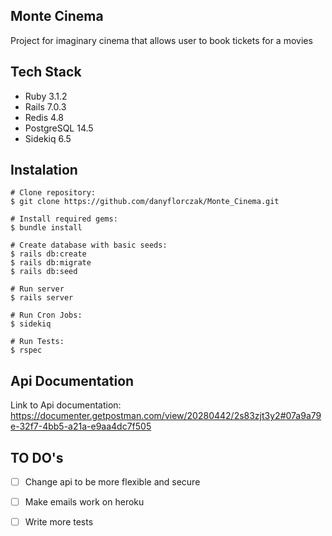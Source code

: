 ## Monte Cinema
Project for imaginary cinema that allows user to book tickets for a movies 


## Tech Stack

- Ruby 3.1.2
- Rails 7.0.3
- Redis 4.8
- PostgreSQL 14.5
- Sidekiq 6.5

## Instalation

```
# Clone repository:
$ git clone https://github.com/danyflorczak/Monte_Cinema.git

# Install required gems:
$ bundle install

# Create database with basic seeds:
$ rails db:create
$ rails db:migrate
$ rails db:seed

# Run server
$ rails server

# Run Cron Jobs:
$ sidekiq 

# Run Tests:
$ rspec
```

## Api Documentation
Link to Api documentation: </br>
https://documenter.getpostman.com/view/20280442/2s83zjt3y2#07a9a79e-32f7-4bb5-a21a-e9aa4dc7f505

## TO DO's

- [ ] Change api to be more flexible and secure
- [ ] Make emails work on heroku
- [ ] Write more tests 

